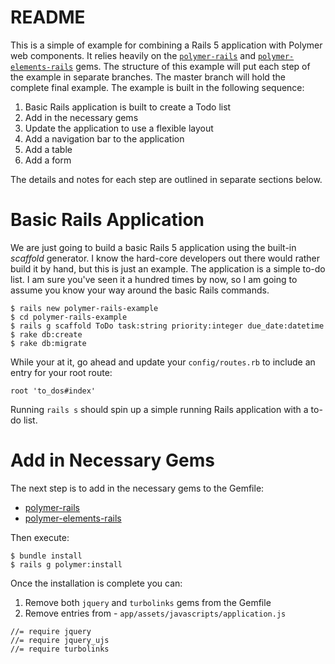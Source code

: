 # README

This is a simple of example for combining a Rails 5 application with
Polymer web components. It relies heavily on the
[`polymer-rails`](https://github.com/alchaplinsky/polymer-rails) and
[`polymer-elements-rails`](https://github.com/alchaplinsky/polymer-elements-rails) gems.
The structure of this example will put each step of the example in
separate branches. The master branch will hold the complete final example.
The example is built in the following sequence:

1. Basic Rails application is built to create a Todo list
1. Add in the necessary gems
1. Update the application to use a flexible layout
1. Add a navigation bar to the application
1. Add a table
1. Add a form

The details and notes for each step are outlined in separate sections below.

# Basic Rails Application

We are just going to build a basic Rails 5 application using the built-in
_scaffold_ generator. I know the hard-core developers out there would rather
build it by hand, but this is just an example. The application is a simple
to-do list. I am sure you've seen it a hundred times by now, so I am going to
assume you know your way around the basic Rails commands.

```
$ rails new polymer-rails-example
$ cd polymer-rails-example
$ rails g scaffold ToDo task:string priority:integer due_date:datetime
$ rake db:create
$ rake db:migrate
```

While your at it, go ahead and update your `config/routes.rb` to include an
entry for your root route:

```
root 'to_dos#index'
```

Running `rails s` should spin up a simple running Rails application with
a to-do list.

# Add in Necessary Gems

The next step is to add in the necessary gems to the Gemfile:

* [polymer-rails](https://github.com/alchaplinsky/polymer-rails)
* [polymer-elements-rails](https://github.com/alchaplinsky/polymer-elements-rails)

Then execute:

 ```
 $ bundle install
 $ rails g polymer:install
 ```

Once the installation is complete you can:

1. Remove both `jquery` and `turbolinks` gems from the Gemfile
1. Remove entries from - `app/assets/javascripts/application.js`
  ```
  //= require jquery
  //= require jquery_ujs
  //= require turbolinks
  ```
